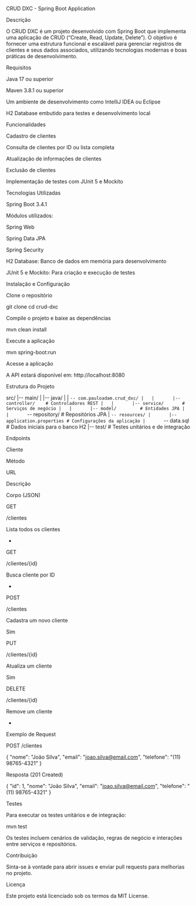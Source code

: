 CRUD DXC - Spring Boot Application

Descrição

O CRUD DXC é um projeto desenvolvido com Spring Boot que implementa uma aplicação de CRUD (“Create, Read, Update, Delete”). O objetivo é fornecer uma estrutura funcional e escalável para gerenciar registros de clientes e seus dados associados, utilizando tecnologias modernas e boas práticas de desenvolvimento.

Requisitos

Java 17 ou superior

Maven 3.8.1 ou superior

Um ambiente de desenvolvimento como IntelliJ IDEA ou Eclipse

H2 Database embutido para testes e desenvolvimento local

Funcionalidades

Cadastro de clientes

Consulta de clientes por ID ou lista completa

Atualização de informações de clientes

Exclusão de clientes

Implementação de testes com JUnit 5 e Mockito

Tecnologias Utilizadas

Spring Boot 3.4.1

Módulos utilizados:

Spring Web

Spring Data JPA

Spring Security

H2 Database: Banco de dados em memória para desenvolvimento

JUnit 5 e Mockito: Para criação e execução de testes

Instalação e Configuração

Clone o repositório

git clone <url-do-repositorio>
cd crud-dxc

Compile o projeto e baixe as dependências

mvn clean install

Execute a aplicação

mvn spring-boot:run

Acesse a aplicação

A API estará disponível em: http://localhost:8080

Estrutura do Projeto

src/
|-- main/
|   |-- java/
|   |   `-- com.pauloadam.crud_dxc/
|   |       |-- controller/    # Controladores REST
|   |       |-- service/       # Serviços de negócio
|   |       |-- model/         # Entidades JPA
|   |       `-- repository/    # Repositórios JPA
|   `-- resources/
|       |-- application.properties # Configurações da aplicação
|       `-- data.sql               # Dados iniciais para o banco H2
|-- test/                          # Testes unitários e de integração

Endpoints

Cliente

Método

URL

Descrição

Corpo (JSON)

GET

/clientes

Lista todos os clientes

-

GET

/clientes/{id}

Busca cliente por ID

-

POST

/clientes

Cadastra um novo cliente

Sim

PUT

/clientes/{id}

Atualiza um cliente

Sim

DELETE

/clientes/{id}

Remove um cliente

-

Exemplo de Request

POST /clientes

{
  "nome": "João Silva",
  "email": "joao.silva@email.com",
  "telefone": "(11) 98765-4321"
}

Resposta (201 Created)

{
  "id": 1,
  "nome": "João Silva",
  "email": "joao.silva@email.com",
  "telefone": "(11) 98765-4321"
}

Testes

Para executar os testes unitários e de integração:

mvn test

Os testes incluem cenários de validação, regras de negócio e interações entre serviços e repositórios.

Contribuição

Sinta-se à vontade para abrir issues e enviar pull requests para melhorias no projeto.

Licença

Este projeto está licenciado sob os termos da MIT License.

